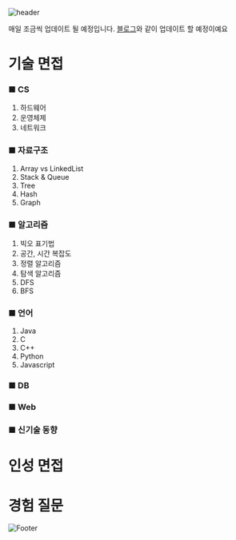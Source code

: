 ![header](https://capsule-render.vercel.app/api?type=egg&color=auto&height=200&section=header&text=주니어개발자%20인터뷰준비&fontSize=50)

매일 조금씩 업데이트 될 예정입니다.
<a href="https://readerr.tistory.com/86">블로그</a>와 같이 업데이트 할 예정이예요

# 기술 면접
### ■ CS
1. 하드웨어
2. 운영체제
3. 네트워크

### ■ 자료구조
1. Array vs LinkedList
2. Stack & Queue
3. Tree
4. Hash
5. Graph

### ■ 알고리즘
1. 빅오 표기법
2. 공간, 시간 복잡도
3. 정렬 알고리즘
4. 탐색 알고리즘
5. DFS
6. BFS

### ■ 언어
1. Java
2. C
3. C++
4. Python
5. Javascript

### ■ DB


### ■ Web

### ■ 신기술 동향

# 인성 면접

# 경험 질문


![Footer](https://capsule-render.vercel.app/api?type=waving&color=auto&height=200&section=footer)
